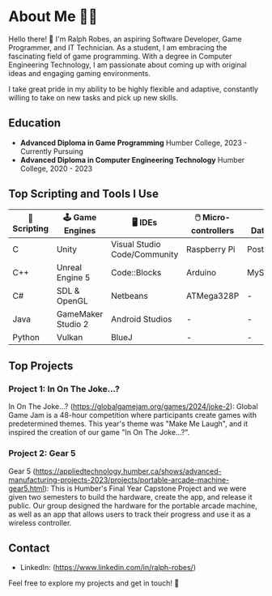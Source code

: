 # About Me 👨‍💻
Hello there! 👋 I'm Ralph Robes, an aspiring  Software Developer, Game Programmer, and  IT Technician. As a student, I am embracing the fascinating field of game programming. With a degree in Computer Engineering Technology, I am passionate about coming up with original ideas and engaging gaming environments.

I take great pride in my ability to be highly flexible and adaptive, constantly willing to take on new tasks and pick up new skills.


## Education
- **Advanced Diploma in Game Programming**
  Humber College, 2023 - Currently Pursuing
- **Advanced Diploma in Computer Engineering Technology**
  Humber College, 2020 - 2023

## Top Scripting and Tools I Use
| 📄 Scripting | 🕹️ Game Engines    |    🖥️ IDEs                      | 🖱️ Micro-controllers |  📊 Database   | ⚒️ Others             |          
| ---    |          ---       | ---                          |  ---              |   ---       | ---                |
|  C     | Unity              | Visual Studio Code/Community | Raspberry Pi      | PostgreSQL  | Firebase           |
| C++    | Unreal Engine 5    | Code::Blocks                 | Arduino           |  MySql      | Git/Github Desktop |
| C#     | SDL & OpenGL       | Netbeans                     | ATMega328P        | -           | Blender            |
| Java   | GameMaker Studio 2 | Android Studios              |     -             | -           |  Soldering/Laser Cutting|
| Python | Vulkan             | BlueJ                        |     -             |  -          |  PCB Building |

## Top Projects
### Project 1: In On The Joke...?
In On The Joke...? (https://globalgamejam.org/games/2024/joke-2): Global Game Jam is a 48-hour competition where participants create games with predetermined themes. This year's theme was "Make Me Laugh", and it inspired the creation of our game "In On The Joke...?".

### Project 2: Gear 5
Gear 5 (https://appliedtechnology.humber.ca/shows/advanced-manufacturing-projects-2023/projects/portable-arcade-machine-gear5.html): This is Humber's Final Year Capstone Project and we were given two semesters to build the hardware, create the app, and release it public. Our group designed the hardware for the portable arcade machine, as well as an app that allows users to track their progress and use it as a wireless controller.

## Contact
- LinkedIn: (https://www.linkedin.com/in/ralph-robes/)

Feel free to explore my projects and get in touch! 🚀
